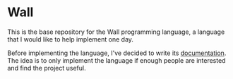 # Wall

This is the base repository for the Wall programming language, a language that I would like to help implement one day.

Before implementing the language, I've decided to write its [documentation](https://wall-lang.netlify.com).  The idea is to only implement the language if enough people are interested and find the project useful.